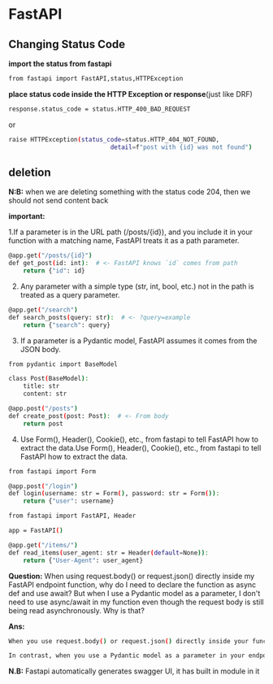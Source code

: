 # FastAPI

## Changing Status Code
__import the status from fastapi__
```bash
from fastapi import FastAPI,status,HTTPException
```
__place status code inside the HTTP Exception or response__(just like DRF)
```bash
response.status_code = status.HTTP_400_BAD_REQUEST
```
or
```bash
raise HTTPException(status_code=status.HTTP_404_NOT_FOUND,
                            detail=f"post with {id} was not found")
```

## deletion
__N:B:__ when we are deleting something with the status code 204, then we should not send content back

__important:__

1.If a parameter is in the URL path (/posts/{id}), and you include it in your function with a matching name, FastAPI treats it as a path parameter.

```bash
@app.get("/posts/{id}")
def get_post(id: int):  # <- FastAPI knows `id` comes from path
    return {"id": id}
```

2. Any parameter with a simple type (str, int, bool, etc.) not in the path is treated as a query parameter.

```bash
@app.get("/search")
def search_posts(query: str):  # <- ?query=example
    return {"search": query}
```

3. If a parameter is a Pydantic model, FastAPI assumes it comes from the JSON body.

```bash
from pydantic import BaseModel

class Post(BaseModel):
    title: str
    content: str

@app.post("/posts")
def create_post(post: Post):  # <- From body
    return post
```

4. Use Form(), Header(), Cookie(), etc., from fastapi to tell FastAPI how to extract the data.Use Form(), Header(), Cookie(), etc., from fastapi to tell FastAPI how to extract the data.

```bash
from fastapi import Form

@app.post("/login")
def login(username: str = Form(), password: str = Form()):
    return {"user": username}
```

```bash
from fastapi import FastAPI, Header

app = FastAPI()

@app.get("/items/")
def read_items(user_agent: str = Header(default=None)):
    return {"User-Agent": user_agent}
```

__Question:__ When using request.body() or request.json() directly inside my FastAPI endpoint function, why do I need to declare the function as async def and use await?
But when I use a Pydantic model as a parameter, I don't need to use async/await in my function even though the request body is still being read asynchronously. Why is that?

__Ans:__ 
```bash
When you use request.body() or request.json() directly inside your function, these methods are asynchronous and return coroutines that must be awaited. This means your function must be declared as async def so you can use await to properly read the request body without blocking. If you don’t use async def and await, Python will raise an error because you cannot await inside a synchronous function.

In contrast, when you use a Pydantic model as a parameter in your endpoint function, FastAPI automatically handles the asynchronous reading and parsing of the request body before your function is called. FastAPI awaits the request body reading and JSON parsing internally, validates the data with Pydantic, and then passes the fully parsed and validated model instance to your function. By the time your function runs, all the asynchronous operations have already completed, so you don’t need to use async/await in your function just to access the parsed data.

```

__N.B:__ Fastapi automatically generates swagger UI, it has built in module in it